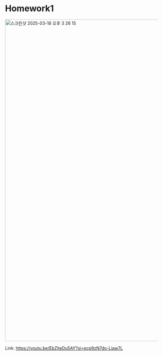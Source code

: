 # Homework1
<img width="1056" alt="스크린샷 2025-03-18 오후 3 26 15" src="https://github.com/user-attachments/assets/d7883bc7-852b-4d1b-b1e0-d6a9770c22b7" />

Link: https://youtu.be/EbZjteDu5AY?si=ecp9zN7do-Liaw7L
